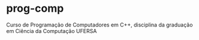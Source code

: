 # prog-comp
 Curso de Programação de Computadores em C++, disciplina da graduação em Ciência da Computação UFERSA
